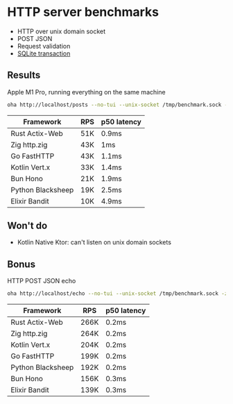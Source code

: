 # HTTP server benchmarks

- HTTP over unix domain socket
- POST JSON
- Request validation
- [SQLite transaction](db/migrations/001_init.up.sql)

## Results

Apple M1 Pro, running everything on the same machine

```sh
oha http://localhost/posts --no-tui --unix-socket /tmp/benchmark.sock -z 10s -m POST -T 'application/json' -d '{ "content": "oha benchmark", "email": "oha@gmail.com" }'
```

| Framework         | RPS | p50 latency |
| ----------------- | --- | ----------- |
| Rust Actix-Web    | 51K | 0.9ms       |
| Zig http.zig      | 43K | 1ms         |
| Go FastHTTP       | 43K | 1.1ms       |
| Kotlin Vert.x     | 33K | 1.4ms       |
| Bun Hono          | 21K | 1.9ms       |
| Python Blacksheep | 19K | 2.5ms       |
| Elixir Bandit     | 10K | 4.9ms       |

## Won't do

- Kotlin Native Ktor: can't listen on unix domain sockets

## Bonus

HTTP POST JSON echo

```sh
oha http://localhost/echo --no-tui --unix-socket /tmp/benchmark.sock -z 10s -m POST -T 'application/json' -d '{ "content": "oha benchmark", "email": "foo@gmail.com" }'
```

| Framework         | RPS  | p50 latency |
| ----------------- | ---- | ----------- |
| Rust Actix-Web    | 266K | 0.2ms       |
| Zig http.zig      | 264K | 0.2ms       |
| Kotlin Vert.x     | 204K | 0.2ms       |
| Go FastHTTP       | 199K | 0.2ms       |
| Python Blacksheep | 192K | 0.2ms       |
| Bun Hono          | 156K | 0.3ms       |
| Elixir Bandit     | 139K | 0.3ms       |
